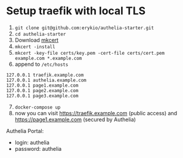 # Setup traefik with local TLS

1. `git clone git@github.com:erykio/authelia-starter.git`
2. `cd authelia-starter`
3. Download [mkcert](https://github.com/FiloSottile/mkcert)
4. `mkcert -install`
5. `mkcert -key-file certs/key.pem -cert-file certs/cert.pem example.com *.example.com`
6. append to `/etc/hosts`
```
127.0.0.1 traefik.example.com
127.0.0.1 authelia.example.com
127.0.0.1 page1.example.com
127.0.0.1 page2.example.com
127.0.0.1 page3.example.com
```
7. `docker-compose up`
8. now you can visit https://traefik.example.com (public access) and https://page1.example.com (secured by Authelia)

Authelia Portal:
- login: authelia
- password: authelia
